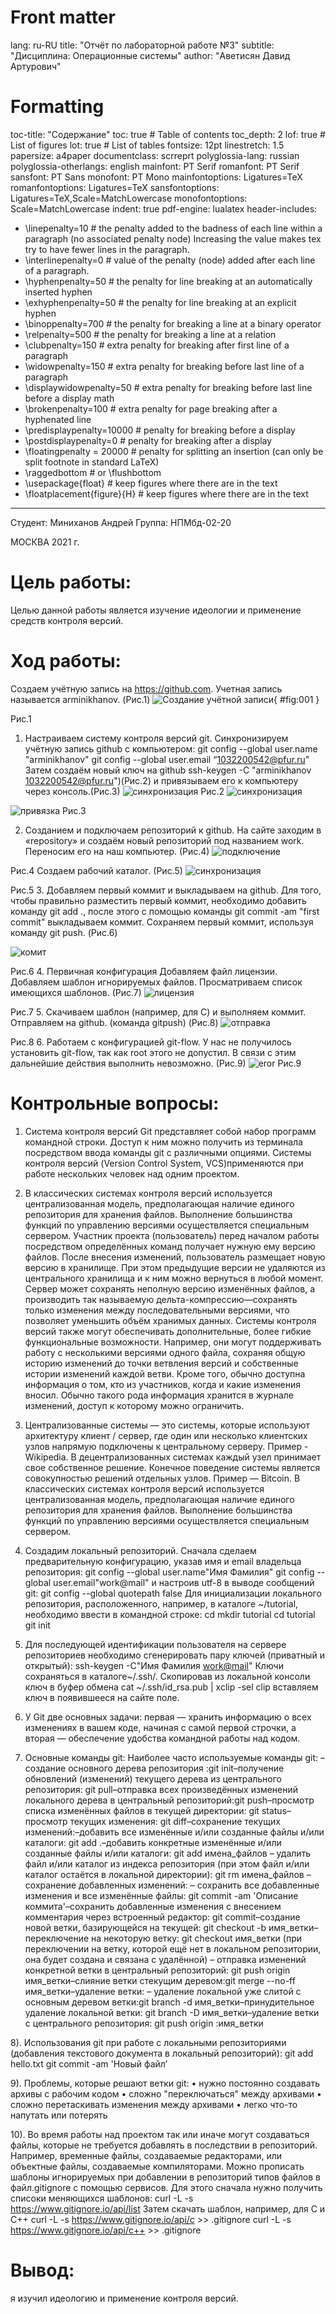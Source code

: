 # Front matter
lang: ru-RU
title: "Отчёт по лабораторной работе №3"
subtitle: "Дисциплина: Операционные системы"
author: "Аветисян Давид Артурович"

# Formatting
toc-title: "Содержание"
toc: true # Table of contents
toc_depth: 2
lof: true # List of figures
lot: true # List of tables
fontsize: 12pt
linestretch: 1.5
papersize: a4paper
documentclass: scrreprt
polyglossia-lang: russian
polyglossia-otherlangs: english
mainfont: PT Serif
romanfont: PT Serif
sansfont: PT Sans
monofont: PT Mono
mainfontoptions: Ligatures=TeX
romanfontoptions: Ligatures=TeX
sansfontoptions: Ligatures=TeX,Scale=MatchLowercase
monofontoptions: Scale=MatchLowercase
indent: true
pdf-engine: lualatex
header-includes:
  - \linepenalty=10 # the penalty added to the badness of each line within a paragraph (no associated penalty node) Increasing the value makes tex try to have fewer lines in the paragraph.
  - \interlinepenalty=0 # value of the penalty (node) added after each line of a paragraph.
  - \hyphenpenalty=50 # the penalty for line breaking at an automatically inserted hyphen
  - \exhyphenpenalty=50 # the penalty for line breaking at an explicit hyphen
  - \binoppenalty=700 # the penalty for breaking a line at a binary operator
  - \relpenalty=500 # the penalty for breaking a line at a relation
  - \clubpenalty=150 # extra penalty for breaking after first line of a paragraph
  - \widowpenalty=150 # extra penalty for breaking before last line of a paragraph
  - \displaywidowpenalty=50 # extra penalty for breaking before last line before a display math
  - \brokenpenalty=100 # extra penalty for page breaking after a hyphenated line
  - \predisplaypenalty=10000 # penalty for breaking before a display
  - \postdisplaypenalty=0 # penalty for breaking after a display
  - \floatingpenalty = 20000 # penalty for splitting an insertion (can only be split footnote in standard LaTeX)
  - \raggedbottom # or \flushbottom
  - \usepackage{float} # keep figures where there are in the text
  - \floatplacement{figure}{H} # keep figures where there are in the text
---

Студент:  Миниханов Андрей
Группа: НПМбд-02-20

  


МОСКВА
2021	г.



# Цель работы:
Целью данной работы является изучение идеологии и применение средств контроля версий.
# Ход работы:
Создаем учётную запись на https://github.com. Учетная запись называется arminikhanov. (Рис.1)
![Создание учётной записи](lab3/img1.png){ #fig:001 }
 
Рис.1
1. Настраиваем систему контроля версий git.
Синхронизируем учётную запись github с компьютером:
git config --global user.name "arminikhanov"
git config --global user.email “1032200542@pfur.ru" 
Затем создаём новый ключ на github  ssh-keygen -C "arminikhanov <1032200542@pfur.ru>")(Рис.2) и привязываем его к компьютеру через консоль.(Рис.3)
 ![синхронизация](lab3/img2.png)
Рис.2
![синхронизация](lab3/img3.png)
 
 
![привязка](lab3/img4.png)
Рис.3

2. Созданием и подключаем  репозиторий к github. На сайте заходим в «repository» и создаём новый репозиторий под названием work. Переносим его на наш компьютер. (Рис.4)
![подключение](lab3/img5.png)
 
Рис.4
Создаем рабочий каталог. (Рис.5) 
![синхронизация](lab3/img5.png)
 

Рис.5
3. Добавляем первый коммит и выкладываем на github. Для того, чтобы правильно разместить первый коммит, необходимо добавить команду git add ., после этого с помощью команды git commit -am "first commit" выкладываем коммит. Сохраняем первый коммит, используя команду git push. (Рис.6)

![комит](lab3/img5.2.png)


Рис.6
4. Первичная конфигурация
Добавляем файл лицензии. Добавляем шаблон игнорируемых файлов. Просматриваем список имеющихся шаблонов.  (Рис.7)
![лицензия](lab3/img6.png)
 

Рис.7
5. Скачиваем шаблон (например, для C) и выполняем коммит.
Отправляем на github. (команда gitpush) (Рис.8)
![отправка](lab3/img7.png)

Рис.8
6. Работаем с конфигурацией git-flow.
У нас не получилось установить git-flow, так как root этого не допустил. В связи с этим дальнейшие действия выполнить невозможно. (Рис.9)
![eror](lab3/img7.png)
Рис.9


# Контрольные вопросы:
1) Система контроля версий Git представляет собой набор программ командной строки. Доступ к ним можно получить из терминала посредством ввода команды git с различными опциями. Системы контроля версий (Version Control System, VCS)применяются при работе нескольких человек над одним проектом.
2) В классических системах контроля версий используется централизованная модель, предполагающая наличие единого репозитория для хранения файлов. Выполнение большинства функций по управлению версиями осуществляется специальным сервером. Участник проекта (пользователь) перед началом работы посредством определённых команд получает нужную ему версию файлов. После внесения изменений, пользователь размещает новую версию в хранилище. При этом предыдущие версии не удаляются из центрального хранилища и к ним можно вернуться в любой момент. Сервер может сохранять неполную версию изменённых файлов, а производить так называемую дельта-компрессию—сохранять только изменения между последовательными версиями, что позволяет уменьшить объём хранимых данных.
Системы контроля версий также могут обеспечивать дополнительные, более гибкие функциональные возможности. Например, они могут поддерживать работу с несколькими версиями одного файла, сохраняя общую историю изменений до точки ветвления версий и собственные истории изменений каждой ветви. Кроме того, обычно доступна информация о том, кто из участников, когда и какие изменения вносил. Обычно такого рода информация хранится в журнале изменений, доступ к которому можно ограничить.

3) Централизованные системы — это системы, которые используют архитектуру клиент / сервер, где один или несколько клиентских узлов напрямую подключены к центральному серверу. Пример - Wikipedia.
В децентрализованных системах каждый узел принимает свое собственное решение. Конечное поведение системы является совокупностью решений отдельных узлов. Пример — Bitcoin.
В классических системах контроля версий используется централизованная модель, предполагающая наличие единого репозитория для хранения файлов. Выполнение большинства функций по управлению версиями осуществляется специальным сервером.
4) Создадим локальный репозиторий. Сначала сделаем предварительную конфигурацию, указав имя и email владельца репозитория:
git config --global user.name"Имя Фамилия"
git config --global user.email"work@mail"
и настроив utf-8 в выводе сообщений git:
git config --global quotepath false
Для инициализации локального репозитория, расположенного, например, в каталоге ~/tutorial, необходимо ввести в командной строке:
cd
mkdir tutorial
cd tutorial
git init

5) Для последующей идентификации пользователя на сервере репозиториев необходимо сгенерировать пару ключей (приватный и открытый):
ssh-keygen -C"Имя Фамилия <work@mail>"
Ключи сохраняться в каталоге~/.ssh/.
Скопировав из локальной консоли ключ в буфер обмена
cat ~/.ssh/id_rsa.pub | xclip -sel clip вставляем ключ в появившееся на сайте поле.
6) У Git две основных задачи: первая — хранить информацию о всех изменениях в вашем коде, начиная с самой первой строчки, а вторая — обеспечение удобства командной работы над кодом.
7) Основные команды git:
Наиболее часто используемые команды git: – создание основного дерева репозитория :git init–получение обновлений (изменений) текущего дерева из центрального репозитория: git pull–отправка всех произведённых изменений локального дерева в центральный репозиторий:git push–просмотр списка изменённых файлов в текущей директории: git status–просмотр текущих изменения: git diff–сохранение текущих изменений:–добавить все изменённые и/или созданные файлы и/или каталоги: git add .–добавить конкретные изменённые и/или созданные файлы и/или каталоги: git add имена_файлов – удалить файл и/или каталог из индекса репозитория (при этом файл и/или каталог остаётся в локальной директории): git rm имена_файлов – сохранение добавленных изменений: – сохранить все добавленные изменения и все изменённые файлы: git commit -am 'Описание коммита'–сохранить добавленные изменения с внесением комментария через встроенный редактор: git commit–создание новой ветки, базирующейся на текущей: git checkout -b имя_ветки–переключение на некоторую ветку: git checkout имя_ветки (при переключении на ветку, которой ещё нет в локальном репозитории, она будет создана и связана с удалённой) – отправка изменений конкретной ветки в центральный репозиторий: git push origin имя_ветки–слияние ветки стекущим деревом:git merge --no-ff имя_ветки–удаление ветки: – удаление локальной уже слитой с основным деревом ветки:git branch -d имя_ветки–принудительное удаление локальной ветки: git branch -D имя_ветки–удаление ветки с центрального репозитория: git push origin :имя_ветки

8). Использования git при работе с локальными репозиториями (добавления текстового документа в локальный репозиторий):
git add hello.txt
git commit -am 'Новый файл’

9). Проблемы, которые решают ветки git:
•	нужно постоянно создавать архивы с рабочим кодом
•	сложно "переключаться" между архивами
•	сложно перетаскивать изменения между архивами
•	легко что-то напутать или потерять

10). Во время работы над проектом так или иначе могут создаваться файлы, которые не требуется добавлять в последствии в репозиторий. Например, временные файлы, создаваемые редакторами, или объектные файлы, создаваемые компиляторами. Можно прописать шаблоны игнорируемых при добавлении в репозиторий типов файлов в файл.gitignore с помощью сервисов. Для этого сначала нужно получить списоки меняющихся шаблонов: curl -L -s https://www.gitignore.io/api/list
Затем скачать шаблон, например, для C и C++
curl -L -s https://www.gitignore.io/api/c >> .gitignore
curl -L -s https://www.gitignore.io/api/c++ >> .gitignore

# Вывод: 
я изучил идеологию и применение контроля версий.




